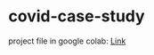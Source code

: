 # covid-case-study

project file in google colab: [Link](https://colab.research.google.com/drive/1Qz4gziAvdY5o-HAveFoCjNF01jkPFdbu?usp=sharing)